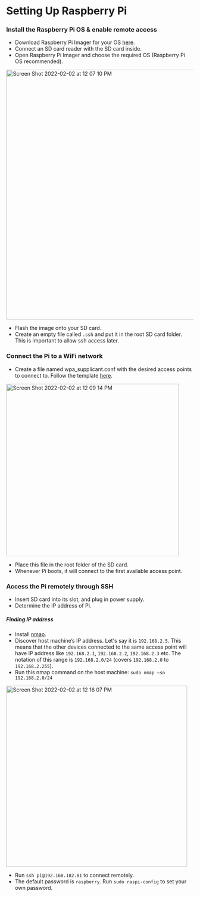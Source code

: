 # Setting Up Raspberry Pi
### Install the Raspberry Pi OS & enable remote access

- Download Raspberry Pi Imager for your OS [here](https://www.raspberrypi.org/software).
- Connect an SD card reader with the SD card inside.
- Open Raspberry Pi Imager and choose the required OS (Raspberry Pi OS recommended).
<img width="671" alt="Screen Shot 2022-02-02 at 12 07 10 PM" src="https://user-images.githubusercontent.com/8848723/152202162-446ddca0-38fd-40d0-8323-8c7b51a2e28c.png">

- Flash the image onto your SD card.
- Create an empty file called `.ssh` and put it in the root SD card folder. This is important to allow ssh access later.

### Connect the Pi to a WiFi network

- Create a file named wpa_supplicant.conf with the desired access points to connect to. Follow the template [here](https://github.com/usmanwardag/demos_pi/blob/main/wpa_supplicant.conf).
<img width="463" alt="Screen Shot 2022-02-02 at 12 09 14 PM" src="https://user-images.githubusercontent.com/8848723/152202528-509db9bc-8ed8-4f4f-9daa-3992230b24f3.png">

- Place this file in the root folder of the SD card.
- Whenever Pi boots, it will connect to the first available access point.

### Access the Pi remotely through SSH

- Insert SD card into its slot, and plug in power supply.
- Determine the IP address of Pi.

##### Finding IP address

- Install [nmap](https://nmap.org/download.html).
- Discover host machine’s IP address. Let's say it is `192.168.2.5`. This means that the other devices connected to the same access point will have IP address like `192.168.2.1`, `192.168.2.2`, `192.168.2.3` etc. The notation of this range is `192.168.2.0/24` (covers `192.168.2.0` to `192.168.2.255`).
- Run this nmap command on the host machine: `sudo nmap –sn 192.168.2.0/24`
<img width="486" alt="Screen Shot 2022-02-02 at 12 16 07 PM" src="https://user-images.githubusercontent.com/8848723/152203712-ff22d06a-29a8-4fdd-9816-2d4e3d45e09e.png">

- Run `ssh pi@192.168.182.81` to connect remotely.
- The default password is `raspberry`. Run `sudo raspi-config` to set your own password.



